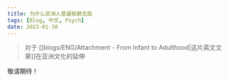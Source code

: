 ```yaml
---
title: 为什么亚洲人普遍依赖无能
tags: [Blog, 中文, Psych]
date: 2023-01-30
---
```


> 对于 [[blogs/ENG/Attachment - From Infant to Adulthood|这片英文文章]]在亚洲文化的延伸


敬请期待！
